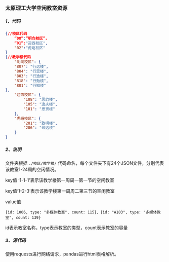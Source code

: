### 太原理工大学空闲教室资源

##### 1、代码

```json
{//校区代码
    “08”:“明向校区”，
    “01”:"迎西校区",
    "02":"虎峪校区"
}
{//教学楼代码
    "明向校区": {
    "807": "行远楼",
    "804": "行思楼",
    "803": "行逸楼",
    "818": "行勉楼",
    "801": "行知楼"
},
    "迎西校区": {
        "108": "思韵楼",
        "105": "逸夫楼",
        "101": "思贤楼"
    },
    "虎峪校区": {
        "201": "致明楼",
        "206": "致远楼"
    }
}
```

##### 2、说明

文件夹根据 `./校区/教学楼/` 代码命名，每个文件夹下有24个JSON文件，分别代表该教室1-24周的空闲情况。

key值 ‘1-1-1’表示该教学楼第一周周一第一节的空闲教室

key值‘1-2-3’表示该教学楼第一周周二第三节的空闲教室

value值 

`{id: 1006, type: "多媒体教室", count: 115}、{id: "A103", type: "多媒体教室", count: 139}`

id表示教室名称，type表示教室的类型，count表示教室的容量

##### 3、源代码

使用requests进行网络请求，pandas进行html表格解析。


